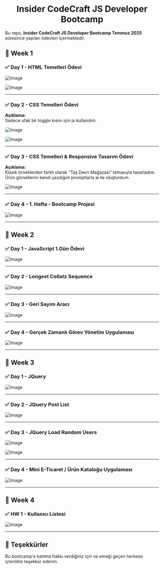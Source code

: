 <h1 align="center"> Insider CodeCraft JS Developer Bootcamp </h1>

Bu repo, **Insider CodeCraft JS Developer Bootcamp Temmuz 2025** süresince yapılan ödevleri içermektedir. 

## 📅 Week 1

### ✅ Day 1 - HTML Temelleri Ödevi

  
  ![Image](https://github.com/user-attachments/assets/14c5e554-7b2b-445a-8afa-b35ea6ecc002) 
  
  ![Image](https://github.com/user-attachments/assets/b68aaedb-2749-4eca-8036-c548c8d61195)
  
---

### ✅ Day 2 - CSS Temelleri Ödevi

**Açıklama:**  
Sadece ufak bir toggle kısmı için js kullandım.

![Image](https://github.com/user-attachments/assets/e9a29103-2593-4b7b-aad4-8315b5486f1c)

![Image](https://github.com/user-attachments/assets/5139f574-67be-4d1a-958c-81fe79ec443e)

---

### ✅ Day 3 - CSS Temelleri & Responsive Tasarım Ödevi

**Açıklama:**  
Klasik örneklerden farklı olarak “Taş Devri Mağazası” temasıyla tasarladım. Ürün görsellerini kendi yazdığım promptlarla ai ile oluşturdum.


![Image](https://github.com/user-attachments/assets/b940b76d-307b-43e9-bbcf-96d632410228)

---

### ✅ Day 4 - 1. Hafta - Bootcamp Projesi

![Image](https://github.com/user-attachments/assets/afd65e22-b32c-4aab-9512-c47ac190f008)



---
## 📅 Week 2

### ✅ Day 1 - JavaScript 1.Gün Ödevi

![Image](https://github.com/user-attachments/assets/dc81874a-b720-4530-b45c-e38a4b750804)

---

### ✅ Day 2 - Longest Collatz Sequence

![Image](https://github.com/user-attachments/assets/9797a71d-ad65-4960-a285-a564710ea777)



---

### ✅ Day 3 - Geri Sayım Aracı

![Image](https://github.com/user-attachments/assets/27fef967-ba89-4c60-8973-bf6a756d8054)



---
### ✅ Day 4 - Gerçek Zamanlı Görev Yönetim Uygulaması  


![Image](https://github.com/user-attachments/assets/cf0cacd2-c0f7-4d6b-ae8b-807cd677a91a)


---
## 📅 Week 3

### ✅ Day 1 - JQuery


![Image](https://github.com/user-attachments/assets/e22b931c-7899-4600-bc81-33ee86f6a598)


---

### ✅ Day 2 - JQuery Post List


![Image](https://github.com/user-attachments/assets/18ae860a-5fc5-4a47-80ab-0fdacba0b50a)



---

### ✅ Day 3 - JQuery Load Random Users 


![Image](https://github.com/user-attachments/assets/e43437e2-d44d-431c-8cae-e0b9d289eb84)

![Image](https://github.com/user-attachments/assets/e783737b-66a7-44f9-bbd3-0e6ad63a01b5)

---

### ✅ Day 4 - Mini E-Ticaret / Ürün Kataloğu Uygulaması 

![Image](https://github.com/user-attachments/assets/04638a9e-2b91-47fb-a1e4-744c493361b3)

---

## 📅 Week 4

### ✅ HW 1 - Kullanıcı Listesi

![Image](https://github.com/user-attachments/assets/ed37de9d-f061-4fa0-b7c0-913169591fcf)

---
## 🙏 Teşekkürler

Bu bootcamp'e katılma hakkı verdiğiniz için ve emeği geçen herkese içtenlikle teşekkür ederim.  
